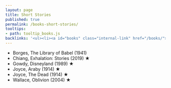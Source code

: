 ```yaml
---
layout: page
title: Short Stories
published: true
permalink: /books-short-stories/
tooltips: 
- path: tooltip_books.js
backlinks: '<ul><li><a id="books" class="internal-link" href="/books/">Books</a></li></ul>'
---
```


* Borges, The Library of Babel (1941)
* Chiang, Exhalation: Stories (2019) ★
* Gowdy, Disneyland (1989) ★
* Joyce, Araby (1914) ★
* Joyce, The Dead (1914) ★
* Wallace, Oblivion (2004) ★
